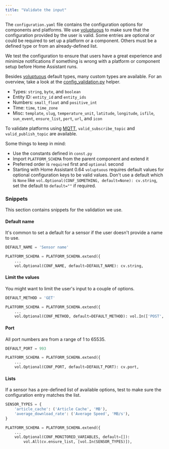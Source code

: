 ```yaml
---
title: "Validate the input"
---
```


The `configuration.yaml` file contains the configuration options for components and platforms. We use [voluptuous](https://pypi.python.org/pypi/voluptuous) to make sure that the configuration provided by the user is valid. Some entries are optional or could be required to set up a platform or a component. Others must be a defined type or from an already-defined list.

We test the configuration to ensure that users have a great experience and minimize notifications if something is wrong with a platform or component setup before Home Assistant runs.

Besides [voluptuous](https://pypi.python.org/pypi/voluptuous) default types, many custom types are available. For an overview, take a look at the [config_validation.py](https://github.com/home-assistant/home-assistant/blob/master/homeassistant/helpers/config_validation.py) helper.

- Types: `string`, `byte`, and `boolean`
- Entity ID: `entity_id` and `entity_ids`
- Numbers: `small_float` and `positive_int`
- Time: `time`, `time_zone`
- Misc: `template`, `slug`, `temperature_unit`, `latitude`, `longitude`, `isfile`, `sun_event`, `ensure_list`, `port`, `url`,  and `icon`

To validate platforms using [MQTT](https://www.home-assistant.io/components/mqtt/), `valid_subscribe_topic` and `valid_publish_topic` are available.

Some things to keep in mind:

- Use the constants defined in `const.py`
- Import `PLATFORM_SCHEMA` from the parent component and extend it
- Preferred order is `required` first and `optional` second
- Starting with Home Assistant 0.64 `voluptuous` requires default values for optional configuration keys to be valid values. Don't use a default which is `None` like `vol.Optional(CONF_SOMETHING, default=None): cv.string`, set the default to `default=""` if required.

### Snippets

This section contains snippets for the validation we use.

#### Default name

It's common to set a default for a sensor if the user doesn't provide a name to use.

```python
DEFAULT_NAME = 'Sensor name'

PLATFORM_SCHEMA = PLATFORM_SCHEMA.extend({
    ...
    vol.Optional(CONF_NAME, default=DEFAULT_NAME): cv.string,
```

#### Limit the values

You might want to limit the user's input to a couple of options.

```python
DEFAULT_METHOD = 'GET'

PLATFORM_SCHEMA = PLATFORM_SCHEMA.extend({
    ...
    vol.Optional(CONF_METHOD, default=DEFAULT_METHOD): vol.In(['POST', 'GET']),
```

#### Port

All port numbers are from a range of 1 to 65535.

```python
DEFAULT_PORT = 993

PLATFORM_SCHEMA = PLATFORM_SCHEMA.extend({
    ...
    vol.Optional(CONF_PORT, default=DEFAULT_PORT): cv.port,
```

#### Lists

If a sensor has a pre-defined list of available options, test to make sure the configuration entry matches the list.

```python
SENSOR_TYPES = {
    'article_cache': ('Article Cache', 'MB'),
    'average_download_rate': ('Average Speed', 'MB/s'),
}

PLATFORM_SCHEMA = PLATFORM_SCHEMA.extend({
    ...
    vol.Optional(CONF_MONITORED_VARIABLES, default=[]):
        vol.All(cv.ensure_list, [vol.In(SENSOR_TYPES)]),
```
